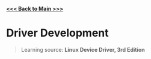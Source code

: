 [**<<< Back to Main >>>**](../README.md)

# Driver Development

> Learning source: **Linux Device Driver, 3rd Edition**
